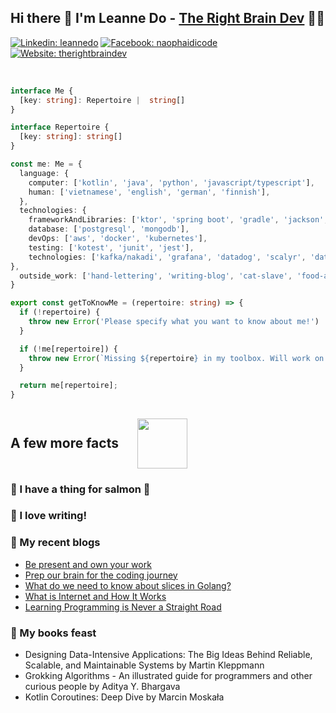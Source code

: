 ## Hi there 👋 I'm Leanne Do - [The Right Brain Dev](https://www.facebook.com/naophaidicode) 👩‍💻

[![Linkedin: leannedo](https://img.shields.io/badge/-@leannedo-0077B5?style=flat-square&labelColor=0077B5&logo=LinkedIn&link=https://www.linkedin.com/in/leannengocdo)](https://www.linkedin.com/in/leannengocdo)
[![Facebook: naophaidicode](https://img.shields.io/badge/-@naophaidicode-0077B5?style=social&labelColor=0077B5&logo=facebook&link=https://www.linkedin.com/in/leanndo/)](https://www.facebook.com/naophaidicode)
[![Website: therightbraindev](https://img.shields.io/badge/-therightbraindev-A5E5B0?style=flat-square&amp;labelColor=A5E5B0&amp;logo=gatsby&amp;link=http://www.therightbraindev.com/)](http://www.therightbraindev.com)

<br>

```typescript
interface Me {
  [key: string]: Repertoire |  string[]
}

interface Repertoire {
  [key: string]: string[]
}

const me: Me = {
  language: {
    computer: ['kotlin', 'java', 'python', 'javascript/typescript'],
    human: ['vietnamese', 'english', 'german', 'finnish'],
  },
  technologies: {
    frameworkAndLibraries: ['ktor', 'spring boot', 'gradle', 'jackson', 'jOOQ', 'JDBI', 'flyway'],
    database: ['postgresql', 'mongodb'],
    devOps: ['aws', 'docker', 'kubernetes'],
    testing: ['kotest', 'junit', 'jest'],
    technologies: ['kafka/nakadi', 'grafana', 'datadog', 'scalyr', 'datalake', 'git', 'linux', 'heroku', 'netlify' ]
},
  outside_work: ['hand-lettering', 'writing-blog', 'cat-slave', 'food-addict'],
}

export const getToKnowMe = (repertoire: string) => {
  if (!repertoire) {
    throw new Error('Please specify what you want to know about me!')
  }

  if (!me[repertoire]) {
    throw new Error(`Missing ${repertoire} in my toolbox. Will work on that!`)
  }

  return me[repertoire];
}
```


<h2 style="display: flex; align-items: center;"> A few more facts <img src="https://media.giphy.com/media/cCvWHbfVdn2bm/giphy.gif" width="80" style="margin-left: 30px"></h2> 

### 🍣 I have a thing for salmon 🤤

### 🤟 I love writing!

### 📝 My recent blogs
<!-- BLOG-POST-LIST:START -->
- [Be present and own your work](http://www.therightbraindev.com/be-present-own-your-work)
- [Prep our brain for the coding journey](http://www.therightbraindev.com/prep-brain-for-coding)
- [What do we need to know about slices in Golang?](http://www.therightbraindev.com/slices-golang)
- [What is Internet and How It Works](http://www.therightbraindev.com/how-internet-works)
- [Learning Programming is Never a Straight Road](http://www.therightbraindev.com/no-straight-road-learning-programming)
<!-- BLOG-POST-LIST:END -->

### 📖 My books feast
- Designing Data-Intensive Applications: The Big Ideas Behind Reliable, Scalable, and Maintainable Systems by Martin Kleppmann
- Grokking Algorithms  - An illustrated guide for programmers and other curious people by Aditya Y. Bhargava
- Kotlin Coroutines: Deep Dive by  Marcin Moskała





